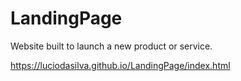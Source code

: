 # LandingPage
Website built to launch a new product or service.


https://luciodasilva.github.io/LandingPage/index.html


